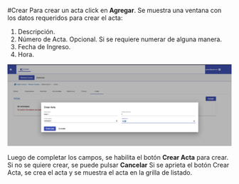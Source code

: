#Crear
Para crear un acta click en **Agregar**. Se muestra una ventana con los datos 
requeridos para crear el acta:

1. Descripción.
2. Número de Acta. Opcional. Si se requiere numerar de alguna manera.
3. Fecha de Ingreso.
4. Hora.

![Crear](img/crear_acta.png)

Luego de completar los campos, se habilita el botón **Crear Acta** para crear. Si no se quiere crear, se puede pulsar **Cancelar**
Si se aprieta el botón Crear Acta, se crea el
acta y se muestra el acta en la grilla de listado.
